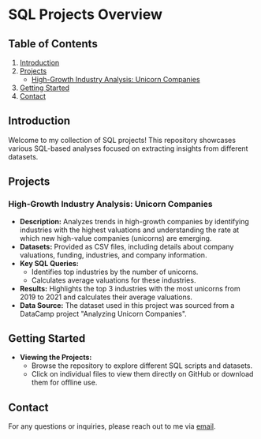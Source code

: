 # SQL Projects Overview

## Table of Contents
1. [Introduction](#introduction)
2. [Projects](#projects)
   - [High-Growth Industry Analysis: Unicorn Companies](#high-growth-industry-analysis-unicorn-companies)
3. [Getting Started](#getting-started)
4. [Contact](#contact)

## Introduction
Welcome to my collection of SQL projects! This repository showcases various SQL-based analyses focused on extracting insights from different datasets.

## Projects

### High-Growth Industry Analysis: Unicorn Companies
- **Description:** Analyzes trends in high-growth companies by identifying industries with the highest valuations and understanding the rate at which new high-value companies (unicorns) are emerging.
- **Datasets:** Provided as CSV files, including details about company valuations, funding, industries, and company information.
- **Key SQL Queries:**
  - Identifies top industries by the number of unicorns.
  - Calculates average valuations for these industries.
- **Results:** Highlights the top 3 industries with the most unicorns from 2019 to 2021 and calculates their average valuations.
- **Data Source:** The dataset used in this project was sourced from a DataCamp project "Analyzing Unicorn Companies".

## Getting Started

- **Viewing the Projects:**
  - Browse the repository to explore different SQL scripts and datasets.
  - Click on individual files to view them directly on GitHub or download them for offline use.

## Contact
For any questions or inquiries, please reach out to me via [email](mailto:isadare.ore@gmail.com).
